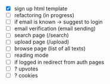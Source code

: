 - [x] sign up html template
- [ ] refactoring (in progress)
- [ ] if email is known -> suggest to login
- [ ] email verification (email sending)
- [ ] search page (/search)
- [ ] upload page (/upload)
- [ ] browse page (list of all texts)
- [ ] reading mode 
- [ ] if logged in redirect from auth pages
- [ ] ? upvotes
- [ ] ? cookies
